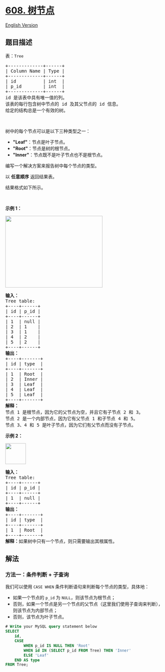 # [608. 树节点](https://leetcode.cn/problems/tree-node)

[English Version](/solution/0600-0699/0608.Tree%20Node/README_EN.md)

## 题目描述

<!-- 这里写题目描述 -->

<p>表：<code>Tree</code></p>

<pre>
+-------------+------+
| Column Name | Type |
+-------------+------+
| id          | int  |
| p_id        | int  |
+-------------+------+
id 是该表中具有唯一值的列。
该表的每行包含树中节点的 id 及其父节点的 id 信息。
给定的结构总是一个有效的树。
</pre>

<p>&nbsp;</p>

<p>树中的每个节点可以是以下三种类型之一：</p>

<ul>
	<li><strong>"Leaf"</strong>：节点是叶子节点。</li>
	<li><strong>"Root"</strong>：节点是树的根节点。</li>
	<li><strong>"lnner"</strong>：节点既不是叶子节点也不是根节点。</li>
</ul>

<p>编写一个解决方案来报告树中每个节点的类型。</p>

<p>以 <strong>任意顺序</strong> 返回结果表。</p>

<p>结果格式如下所示。</p>

<p>&nbsp;</p>

<p><strong class="example">示例 1：</strong></p>
<img alt="" src="https://fastly.jsdelivr.net/gh/doocs/leetcode@main/solution/0600-0699/0608.Tree%20Node/images/tree1.jpg" style="width: 304px; height: 224px;" />
<pre>
<b>输入：</b>
Tree table:
+----+------+
| id | p_id |
+----+------+
| 1  | null |
| 2  | 1    |
| 3  | 1    |
| 4  | 2    |
| 5  | 2    |
+----+------+
<b>输出：</b>
+----+-------+
| id | type  |
+----+-------+
| 1  | Root  |
| 2  | Inner |
| 3  | Leaf  |
| 4  | Leaf  |
| 5  | Leaf  |
+----+-------+
<b>解释：</b>
节点 1 是根节点，因为它的父节点为空，并且它有子节点 2 和 3。
节点 2 是一个内部节点，因为它有父节点 1 和子节点 4 和 5。
节点 3、4 和 5 是叶子节点，因为它们有父节点而没有子节点。
</pre>

<p><strong class="example">示例 2：</strong></p>
<img alt="" src="https://fastly.jsdelivr.net/gh/doocs/leetcode@main/solution/0600-0699/0608.Tree%20Node/images/tree2.jpg" style="width: 64px; height: 65px;" />
<pre>
<b>输入：</b>
Tree table:
+----+------+
| id | p_id |
+----+------+
| 1  | null |
+----+------+
<b>输出：</b>
+----+-------+
| id | type  |
+----+-------+
| 1  | Root  |
+----+-------+
<b>解释：</b>如果树中只有一个节点，则只需要输出其根属性。
</pre>

## 解法

### 方法一：条件判断 + 子查询

我们可以使用 `CASE WHEN` 条件判断语句来判断每个节点的类型，具体地：

-   如果一个节点的 `p_id` 为 `NULL`，则该节点为根节点；
-   否则，如果一个节点是另一个节点的父节点（这里我们使用子查询来判断），则该节点为内部节点；
-   否则，该节点为叶子节点。

<!-- tabs:start -->

```sql
# Write your MySQL query statement below
SELECT
    id,
    CASE
        WHEN p_id IS NULL THEN 'Root'
        WHEN id IN (SELECT p_id FROM Tree) THEN 'Inner'
        ELSE 'Leaf'
    END AS type
FROM Tree;
```

<!-- tabs:end -->

<!-- end -->
